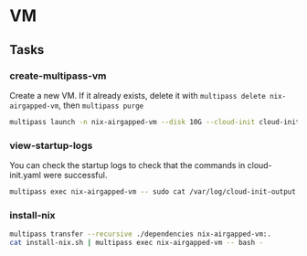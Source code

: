 # VM

## Tasks

### create-multipass-vm

Create a new VM. If it already exists, delete it with `multipass delete nix-airgapped-vm`, then `multipass purge`

```sh
multipass launch -n nix-airgapped-vm --disk 10G --cloud-init cloud-init.yaml --verbose
```

### view-startup-logs

You can check the startup logs to check that the commands in cloud-init.yaml were successful.

```sh
multipass exec nix-airgapped-vm -- sudo cat /var/log/cloud-init-output.log
```

### install-nix

```sh
multipass transfer --recursive ./dependencies nix-airgapped-vm:.
cat install-nix.sh | multipass exec nix-airgapped-vm -- bash -
```
